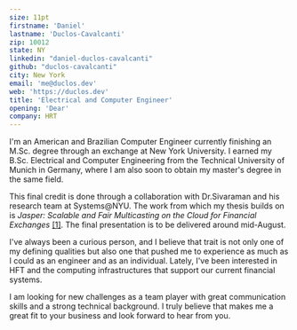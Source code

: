 ```yaml
---
size: 11pt
firstname: 'Daniel'
lastname: 'Duclos-Cavalcanti'
zip: 10012
state: NY
linkedin: "daniel-duclos-cavalcanti"
github: "duclos-cavalcanti"
city: New York
email: 'me@duclos.dev'
web: 'https://duclos.dev'
title: 'Electrical and Computer Engineer'
opening: 'Dear'
company: HRT
---
```


I'm an American and Brazilian Computer Engineer currently finishing an M.Sc. degree through an exchange at New York University. I earned 
my B.Sc. Electrical and Computer Engineering from the Technical University of Munich in Germany, where I am also soon to obtain my master's degree 
in the same field.

This final credit is done through a collaboration with Dr.Sivaraman and his research team at Systems@NYU. The work from which my thesis builds on is _Jasper: Scalable and Fair Multicasting on the Cloud for Financial Exchanges_ [[1]](https://arxiv.org/abs/2402.09527). The final presentation is to be delivered around mid-August.

<!-- Since my first programming class, I have been interested in understanding how programs and the machines that execute them work. -->
<!-- This curiosity eventually brought me to study both the hardware and the software mechanisms that enable us to do so. Throughout my  -->
<!-- studies and career, I was lucky and driven enough to experience many layers of computer abstractions. From digital electronics and FPGAs to  -->
<!-- Operating Systems, Linux, Networking, Machine Learning, and the Software Engineering tools that leverage them all. -->

I've always been a curious person, and I believe that trait is not only one of my defining qualities but also one that pushed me to experience as much as I could as an engineer and as an individual. Lately, I've been interested in HFT and the computing infrastructures that support our current financial systems.

I am looking for new challenges as a team player with great communication skills and a strong technical background. I truly believe that makes me a great fit to your business and look forward to hear from you.
